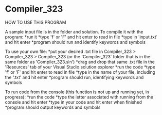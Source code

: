# Compiler_323

HOW TO USE THIS PROGRAM

A sample input file is in the folder and solution. To compile it with the program:
*run it 
*type 'f' or 'F' and hit enter to read in file
*type in 'input.txt' and hit enter
*program should run and identify keywords and symbols

To use your own file:
*put your desired .txt file in Compiler_323 > Compiler_323 > Compiler_323 (or the 'Compiler_323' folder that is in the same folder as 'Compiler_323.sln')
*drag and drop that same .txt file in the 'Resources' tab of your Visual Studio solution explorer
*run the code
*type 'f' or 'F' and hit enter to read in file
*type in the name of your file, including the '.txt' and hit enter
*program should run, identifying keywords and symbols

To run code from the console (this function is not up and running yet, in progress):
*run the code
*type the letter associated with running from the console and hit enter
*type in your code and hit enter when finished
*program should output keywords and symbols
